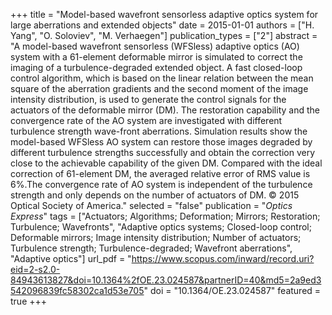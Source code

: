 +++
title = "Model-based wavefront sensorless adaptive optics system for large aberrations and extended objects"
date = 2015-01-01
authors = ["H. Yang", "O. Soloviev", "M. Verhaegen"]
publication_types = ["2"]
abstract = "A model-based wavefront sensorless (WFSless) adaptive optics (AO) system with a 61-element deformable mirror is simulated to correct the imaging of a turbulence-degraded extended object. A fast closed-loop control algorithm, which is based on the linear relation between the mean square of the aberration gradients and the second moment of the image intensity distribution, is used to generate the control signals for the actuators of the deformable mirror (DM). The restoration capability and the convergence rate of the AO system are investigated with different turbulence strength wave-front aberrations. Simulation results show the model-based WFSless AO system can restore those images degraded by different turbulence strengths successfully and obtain the correction very close to the achievable capability of the given DM. Compared with the ideal correction of 61-element DM, the averaged relative error of RMS value is 6%.The convergence rate of AO system is independent of the turbulence strength and only depends on the number of actuators of DM. © 2015 Optical Society of America."
selected = "false"
publication = "*Optics Express*"
tags = ["Actuators; Algorithms; Deformation; Mirrors; Restoration; Turbulence; Wavefronts", "Adaptive optics systems; Closed-loop control; Deformable mirrors; Image intensity distribution; Number of actuators; Turbulence strength; Turbulence-degraded; Wavefront aberrations", "Adaptive optics"]
url_pdf = "https://www.scopus.com/inward/record.uri?eid=2-s2.0-84943613827&doi=10.1364%2fOE.23.024587&partnerID=40&md5=2a9ed3542096839fc58302ca1d53e705"
doi = "10.1364/OE.23.024587"
featured = true
+++

